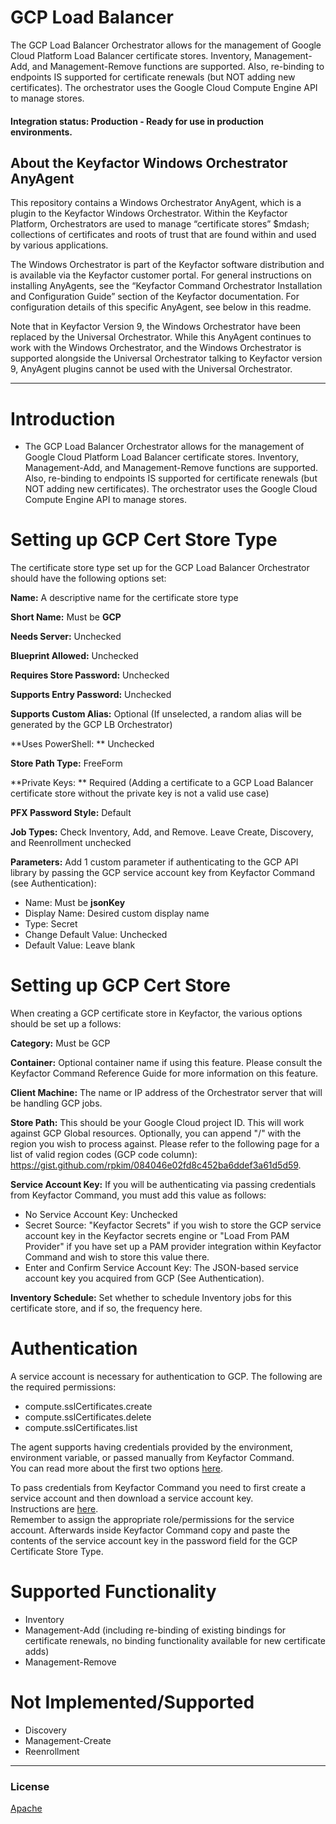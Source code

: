 # GCP Load Balancer

The GCP Load Balancer Orchestrator allows for the management of Google Cloud Platform Load Balancer certificate stores.  Inventory, Management-Add, and Management-Remove functions are supported.  Also, re-binding to endpoints IS supported for certificate renewals (but NOT adding new certificates).  The orchestrator uses the Google Cloud Compute Engine API to manage stores.

#### Integration status: Production - Ready for use in production environments.

## About the Keyfactor Windows Orchestrator AnyAgent

This repository contains a Windows Orchestrator AnyAgent, which is a plugin to the Keyfactor Windows Orchestrator. Within the Keyfactor Platform, Orchestrators are used to manage “certificate stores” $mdash; collections of certificates and roots of trust that are found within and used by various applications.

The Windows Orchestrator is part of the Keyfactor software distribution and is available via the Keyfactor customer portal. For general instructions on installing AnyAgents, see the “Keyfactor Command Orchestrator Installation and Configuration Guide” section of the Keyfactor documentation. For configuration details of this specific AnyAgent, see below in this readme.

Note that in Keyfactor Version 9, the Windows Orchestrator have been replaced by the Universal Orchestrator. While this AnyAgent continues to work with the Windows Orchestrator, and the Windows Orchestrator is supported alongside the Universal Orchestrator talking to Keyfactor version 9, AnyAgent plugins cannot be used with the Universal Orchestrator.

---

# Introduction 
- The GCP Load Balancer Orchestrator allows for the management of Google Cloud Platform Load Balancer certificate stores.  Inventory, Management-Add, and Management-Remove functions are supported.  Also, re-binding to endpoints IS supported for certificate renewals (but NOT adding new certificates).  The orchestrator uses the Google Cloud Compute Engine API to manage stores.

# Setting up GCP Cert Store Type
The certificate store type set up for the GCP Load Balancer Orchestrator should have the following options set:

**Name:** A descriptive name for the certificate store type

**Short Name:** Must be **GCP**

**Needs Server:** Unchecked

**Blueprint Allowed:** Unchecked

**Requires Store Password:** Unchecked

**Supports Entry Password:** Unchecked

**Supports Custom Alias:** Optional (If unselected, a random alias will be generated by the GCP LB Orchestrator)

**Uses PowerShell: ** Unchecked

**Store Path Type:** FreeForm

**Private Keys: ** Required (Adding a certificate to a GCP Load Balancer certificate store without the private key is not a valid use case)

**PFX Password Style:** Default

**Job Types:** Check Inventory, Add, and Remove.  Leave Create, Discovery, and Reenrollment unchecked

**Parameters:** Add 1 custom parameter if authenticating to the GCP API library by passing the GCP service account key from Keyfactor Command (see Authentication):

- Name: Must be **jsonKey**
- Display Name: Desired custom display name
- Type: Secret
- Change Default Value: Unchecked
- Default Value: Leave blank



# Setting up GCP Cert Store
When creating a GCP certificate store in Keyfactor, the various options should be set up a follows:

**Category:** Must be GCP

**Container:** Optional container name if using this feature.  Please consult the Keyfactor Command Reference Guide for more information on this feature.

**Client Machine:** The name or IP address of the Orchestrator server that will be handling GCP jobs.

**Store Path:** This should be your Google Cloud project ID.  This will work against GCP Global resources.  Optionally, you can append "/" with the region you wish to process against.  Please refer to the following page for a list of valid region codes (GCP code column): https://gist.github.com/rpkim/084046e02fd8c452ba6ddef3a61d5d59.

**Service Account Key:** If you will be authenticating via passing credentials from Keyfactor Command, you must add this value as follows:
- No Service Account Key: Unchecked
- Secret Source: "Keyfactor Secrets" if you wish to store the GCP service account key in the Keyfactor secrets engine or "Load From PAM Provider" if you have set up a PAM provider integration within Keyfactor Command and wish to store this value there.
- Enter and Confirm Service Account Key: The JSON-based service account key you acquired from GCP (See Authentication).

**Inventory Schedule:** Set whether to schedule Inventory jobs for this certificate store, and if so, the frequency here.


# Authentication
A service account is necessary for authentication to GCP.  The following are the required permissions:
- compute.sslCertificates.create
- compute.sslCertificates.delete
- compute.sslCertificates.list

The agent supports having credentials provided by the environment, environment variable, or passed manually from Keyfactor Command.  
You can read more about the first two options [here](https://cloud.google.com/docs/authentication/production#automatically).

To pass credentials from Keyfactor Command you need to first create a service account and then download a service account key.  
Instructions are [here](https://cloud.google.com/docs/authentication/production#manually).  
Remember to assign the appropriate role/permissions for the service account.
Afterwards inside Keyfactor Command copy and paste the contents of the service account key in the password field for the GCP Certificate Store Type.

# Supported Functionality
- Inventory
- Management-Add (including re-binding of existing bindings for certificate renewals, no binding functionality available for new certificate adds)
- Management-Remove

# Not Implemented/Supported
- Discovery
- Management-Create
- Reenrollment

***

### License
[Apache](https://apache.org/licenses/LICENSE-2.0)
